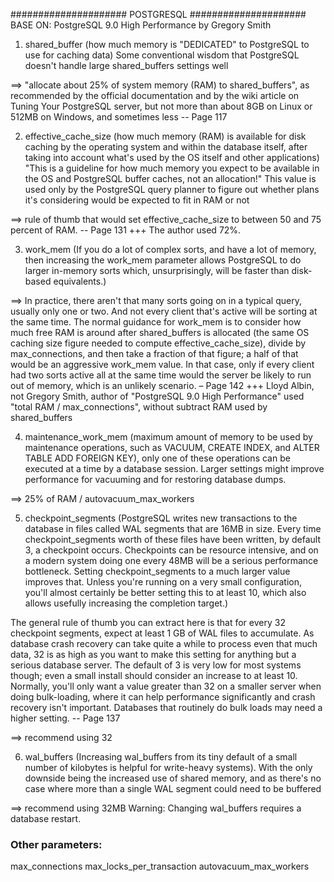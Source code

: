 ##################### POSTGRESQL #####################
BASE ON: PostgreSQL 9.0 High Performance by Gregory Smith

1. shared_buffer (how much memory is "DEDICATED" to PostgreSQL to use for caching data)
Some conventional wisdom that PostgreSQL doesn't handle large shared_buffers settings well

==> "allocate about 25% of system memory (RAM) to shared_buffers", as recommended by the official documentation and by the wiki article on Tuning Your PostgreSQL server, but not more than about 8GB on Linux or 512MB on Windows, and sometimes less -- Page 117

2. effective_cache_size (how much memory (RAM) is available for disk caching by the operating system and within the database itself, after taking into account what's used by the OS itself and other applications)
"This is a guideline for how much memory you expect to be available in the OS and PostgreSQL buffer caches, not an allocation!" This value is used only by the PostgreSQL query planner to figure out whether plans it's considering would be expected to fit in RAM or not

==>  rule of thumb that would set effective_cache_size to between 50 and 75 percent of RAM. -- Page 131
+++ The author used 72%.

3. work_mem (If you do a lot of complex sorts, and have a lot of memory, then increasing the work_mem parameter allows PostgreSQL to do larger in-memory sorts which, unsurprisingly, will be faster than disk-based equivalents.)

==> In practice, there aren't that many sorts going on in a typical query, usually only one or two. And
not every client that's active will be sorting at the same time. The normal guidance for work_mem
is to consider how much free RAM is around after shared_buffers is allocated (the same OS
caching size figure needed to compute effective_cache_size), divide by max_connections, and
then take a fraction of that figure; a half of that would be an aggressive work_mem value. In that
case, only if every client had two sorts active all at the same time would the server be likely to run
out of memory, which is an unlikely scenario. – Page 142
+++ Lloyd Albin, not Gregory Smith, author of "PostgreSQL 9.0 High Performance" used "total RAM / max_connections", without subtract RAM used by shared_buffers

4. maintenance_work_mem (maximum amount of memory to be used by maintenance operations, such as VACUUM, CREATE INDEX, and ALTER TABLE ADD FOREIGN KEY), only one of these operations can be executed at a time by a database session. Larger settings might improve performance for vacuuming and for restoring database dumps.

==> 25% of RAM / autovacuum_max_workers

5. checkpoint_segments (PostgreSQL writes new transactions to the database in files called WAL segments that are 16MB in size. Every time checkpoint_segments worth of these files have been written, by default 3, a checkpoint occurs. Checkpoints can be resource intensive, and on a modern system doing one every 48MB will be a serious performance bottleneck. Setting checkpoint_segments to a much larger value improves that. Unless you're running on a very small configuration, you'll almost certainly be better setting this to at least 10, which also allows usefully increasing the completion target.)

The general rule of thumb you can extract here is that for every 32 checkpoint segments, expect at least 1
GB of WAL files to accumulate. As database crash recovery can take quite a while to process even that much
data, 32 is as high as you want to make this setting for anything but a serious database server. The default of
3 is very low for most systems though; even a small install should consider an increase to at least 10.
Normally, you'll only want a value greater than 32 on a smaller server when doing bulk-loading, where it can
help performance significantly and crash recovery isn't important. Databases that routinely do bulk loads
may need a higher setting. -- Page 137

==> recommend using 32

6. wal_buffers (Increasing wal_buffers from its tiny default of a small number of kilobytes is helpful for write-heavy systems).  With the only downside being the increased use of shared memory, and as there's no case where more than a single WAL segment could need to be buffered

==> recommend using 32MB
Warning: Changing wal_buffers requires a database restart.


### Other parameters:
max_connections
max_locks_per_transaction
autovacuum_max_workers